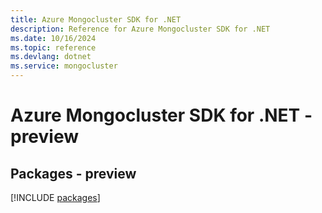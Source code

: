 ```yaml
---
title: Azure Mongocluster SDK for .NET
description: Reference for Azure Mongocluster SDK for .NET
ms.date: 10/16/2024
ms.topic: reference
ms.devlang: dotnet
ms.service: mongocluster
---
```

# Azure Mongocluster SDK for .NET - preview
## Packages - preview
[!INCLUDE [packages](mongocluster-index.md)]